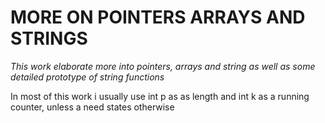 # **MORE ON POINTERS ARRAYS AND STRINGS**

_This work elaborate more into pointers, arrays and string as well as some detailed prototype of string functions_

In most of this work i usually use int p as as length and int k as a running counter, unless a need states otherwise
